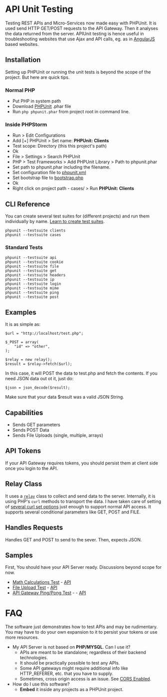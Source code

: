 # API Unit Testing

Testing REST APIs and Micro-Services now made easy with PHPUnit.
It is used send HTTP GET/POST requests to the API Gateway. Then it analyses the data returned from the server.
APIUnit testing is hence useful in troubleshooting websites that use Ajax and API calls, eg. as in [AngularJS](https://angularjs.org/) based websites.


## Installation

Setting up PHPUnit or running the unit tests is beyond the scope of the project. But here are quick tips.


### Normal PHP

 * Put PHP in system path
 * Download [PHPUnit](https://phar.phpunit.de/phpunit.phar) .phar file
 * Run `php phpunit.phar` from project root in command line.


### Inside PHPStorm

 * Run > Edit Configurations
 * Add [+] PHPUnit > Set name: __PHPUnit: Clients__
 * Test scope: Directory (this this project's path)
 * Ok
 * File > Settings > Search PHPUnit
 * PHP > Test Frameworks > Add PHPUnit Library > Path to phpunit.phar
 * Set path to phpunit.phar including the filename.
 * Set configuration file to [phpunit.xml](phpunit.xml)
 * Set bootstrap file to [bootstrap.php](bootstrap.php)
 * Ok
 * Right click on project path - cases/ > Run __PHPUnit: Clients__


## CLI Reference

You can create several test suites for (different projects) and run them individually by name.
[Learn to create test suites](https://phpunit.de/manual/current/en/organizing-tests.html). 

	phpunit --testsuite clients
	phpunit --testsuite cases


### Standard Tests

	phpunit --testsuite api
	phpunit --testsuite cookie
	phpunit --testsuite file
	phpunit --testsuite get
	phpunit --testsuite headers
	phpunit --testsuite ip
	phpunit --testsuite login
	phpunit --testsuite mime
	phpunit --testsuite ping
	phpunit --testsuite post


## Examples

It is as simple as:

    $url = "http://localhost/test.php";
    
    $_POST = array(
        "id" => "other",
    );
    
    $relay = new relay();
    $result = $relay->fetch($url);

In this case, it will POST the data to test.php and fetch the contents.
If you need JSON data out ot it, just do:

    $json = json_decode($result);

Make sure that your data $result was a valid JSON String.


## Capabilities

 * Sends GET parameters
 * Sends POST Data
 * Sends File Uploads (single, multiple, arrays)

## API Tokens

If your API Gateway requires tokens, you should persist them at client side once you login to the API.


## Relay Class

It uses a [`relay`](classes/connections/class.relay.inc.php) class to collect and send data to the server.
Internally, it is using PHP's `curl` methods to transport the data.
I have taken care of setting of [several curl set options](http://php.net/manual/en/function.curl-setopt.php) just enough to support normal API access.
It supports several conditional parameters like GET, POST and FILE.


## Handles Requests

Handles GET and POST to send to the sever. Then, expects JSON.

## Samples

First, You should have your API Server ready. Discussions beyond scope for now.

 * [Math Calculations Test](cases/api/MathTest.php) - [API](api.tests/math.php)
 * [File Upload Test](cases/file/FileTest.php) - [API](api.tests/upload-single.php)
 * [API Gateway Ping/Pong Test](cases/ping/PingPongTest.php) -  - [API](api.tests/ping.php)


# FAQ

The software just demonstrates how to test APIs and may be rudimentary.
You may have to do your own expansion to it to persist your tokens or use more resources.

 * My API Server is not based on __PHP/MYSQL__. Can I use it?
   - APIs are meant to be standalone; regardless of their backend technologies.
   - It should be practically possible to test any APIs.
   - Some API gateways might require additional info like HTTP_REFERER, etc. that you have to supply.
   - Sometimes, cross origin access is an issue. See [CORS Enabled](https://www.w3.org/wiki/CORS_Enabled).
 * How do I use this software?
   - __Embed__ it inside any projects as a PHPUnit project.

